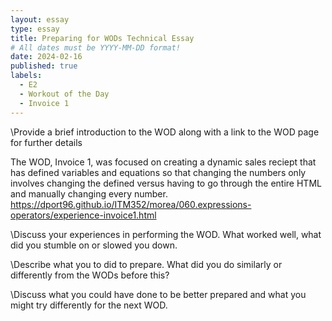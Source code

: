 ```yaml
---
layout: essay
type: essay
title: Preparing for WODs Technical Essay
# All dates must be YYYY-MM-DD format!
date: 2024-02-16
published: true
labels:
  - E2
  - Workout of the Day
  - Invoice 1
---
```


\\Provide a brief introduction to the WOD along with a link to the WOD page for further details

The WOD, Invoice 1, was focused on creating a dynamic sales reciept that has defined variables and equations so that changing the numbers only involves changing the defined versus having to go through the entire HTML and manually changing every number. 
<a href="url">https://dport96.github.io/ITM352/morea/060.expressions-operators/experience-invoice1.html</a>

\\Discuss your experiences in performing the WOD. What worked well, what did you stumble on or slowed you down.

\\Describe what you to did to prepare. What did you do similarly or differently from the WODs before this?

\\Discuss what you could have done to be better prepared and what you might try differently for the next WOD.

